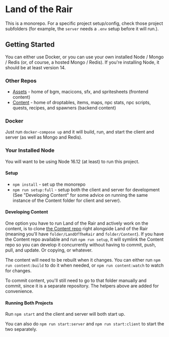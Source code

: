 # Land of the Rair

This is a monorepo. For a specific project setup/config, check those project subfolders (for example, the `server` needs a `.env` setup before it will run.).

## Getting Started

You can either use Docker, or you can use your own installed Node / Mongo / Redis (or, of course, a hosted Mongo / Redis). If you're installing Node, it should be at least version 14.

### Other Repos

* [Assets](https://github.com/LandOfTheRair/Assets) - home of bgm, macicons, sfx, and spritesheets (frontend content)
* [Content](https://github.com/LandOfTheRair/Content) - home of droptables, items, maps, npc stats, npc scripts, quests, recipes, and spawners (backend content)

### Docker

Just run `docker-compose up` and it will build, run, and start the client and server (as well as Mongo and Redis).

### Your Installed Node

You will want to be using Node 16.12 (at least) to run this project.

#### Setup

* `npm install` - set up the monorepo
* `npm run setup:full` - setup both the client and server for development (See "Developing Content" for some advice on running the same instance of the Content folder for client and server).

#### Developing Content

One option you have to run Land of the Rair and actively work on the content, is to clone [the Content repo](https://github.com/LandOfTheRair/Content) right alongside Land of the Rair (meaning you'll have `folder/LandOfTheRair` and `folder/Content`). If you have the Content repo available and run `npm run setup`, it will symlink the Content repo so you can develop it concurrently without having to commit, push, pull, and update. Or copying, or whatever.

The content will need to be rebuilt when it changes. You can either run `npm run content:build` to do it when needed, or `npm run content:watch` to watch for changes.

To commit content, you'll still need to go to that folder manually and commit, since it is a separate repository. The helpers above are added for convenience.

#### Running Both Projects

Run `npm start` and the client and server will both start up.

You can also do `npm run start:server` and `npm run start:client` to start the two separately.
